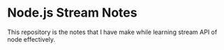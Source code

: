# Node.js Stream Notes

This repository is the notes that I have make while learning stream API of node effectively.
